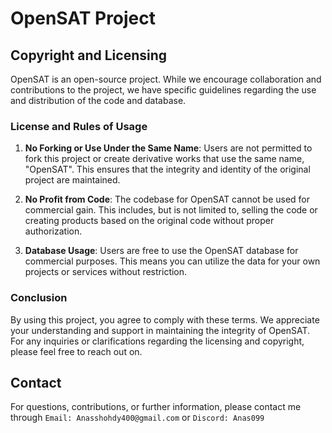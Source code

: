 # OpenSAT Project

## Copyright and Licensing

OpenSAT is an open-source project. While we encourage collaboration and contributions to the project, we have specific guidelines regarding the use and distribution of the code and database.

### License and Rules of Usage

1. **No Forking or Use Under the Same Name**: Users are not permitted to fork this project or create derivative works that use the same name, "OpenSAT". This ensures that the integrity and identity of the original project are maintained.

2. **No Profit from Code**: The codebase for OpenSAT cannot be used for commercial gain. This includes, but is not limited to, selling the code or creating products based on the original code without proper authorization.

3. **Database Usage**: Users are free to use the OpenSAT database for commercial purposes. This means you can utilize the data for your own projects or services without restriction.

### Conclusion

By using this project, you agree to comply with these terms. We appreciate your understanding and support in maintaining the integrity of OpenSAT. For any inquiries or clarifications regarding the licensing and copyright, please feel free to reach out on.

## Contact

For questions, contributions, or further information, please contact me through `Email: Anasshohdy400@gmail.com` or `Discord: Anas099`

